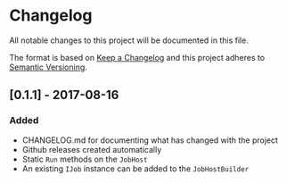 ﻿# Changelog

All notable changes to this project will be documented in this file.

The format is based on [Keep a Changelog](http://keepachangelog.com/en/1.0.0/)
and this project adheres to [Semantic Versioning](http://semver.org/spec/v2.0.0.html).

## [0.1.1] - 2017-08-16

### Added
- CHANGELOG.md for documenting what has changed with the project
- Github releases created automatically
- Static `Run` methods on the `JobHost`
- An existing `IJob` instance can be added to the `JobHostBuilder`